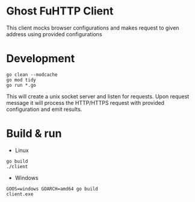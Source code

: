 # Ghost FuHTTP Client
This client mocks browser configurations and makes request to given address using provided configurations

# Development
```
go clean --modcache
go mod tidy
go run *.go
```
This will create a unix socket server and listen for requests. Upon request message it will process the HTTP/HTTPS request with provided configuration and emit results.

# Build & run
* Linux
```
go build
./client
```
* Windows
```
GOOS=windows GOARCH=amd64 go build
client.exe
```
